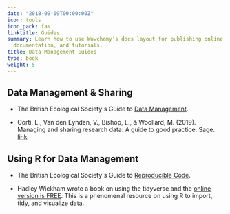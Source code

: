 ```yaml
---
date: "2018-09-09T00:00:00Z"
icon: tools
icon_pack: fas
linktitle: Guides
summary: Learn how to use Wowchemy's docs layout for publishing online courses, software
  documentation, and tutorials.
title: Data Management Guides
type: book
weight: 5
---
```


## Data Management & Sharing

- The British Ecological Society's Guide to [Data Management](https://www.britishecologicalsociety.org/wp-content/uploads/2019/06/BES-Guide-Data-Management-2019.pdf?utm_source=web&utm_medium=web&utm_campaign=better_science).  

-  Corti, L., Van den Eynden, V., Bishop, L., & Woollard, M. (2019). Managing and sharing research data: A guide to good practice. Sage. [link](https://uk.sagepub.com/en-gb/eur/managing-and-sharing-research-data/book262873)

## Using R for Data Management

- The British Ecological Society's Guide to [Reproducible Code](https://www.britishecologicalsociety.org/wp-content/uploads/2019/06/BES-Guide-Reproducible-Code-2019.pdf?utm_source=web&utm_medium=web&utm_campaign=better_science).  

- Hadley Wickham wrote a book on using the tidyverse and the [online version is FREE](https://r4ds.had.co.nz/). This is a phenomenal resource on using R to import, tidy, and visualize data. 
